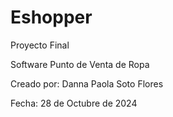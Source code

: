 # Eshopper
Proyecto Final

Software Punto de Venta de Ropa

Creado por: Danna Paola Soto Flores

Fecha: 28 de Octubre de 2024
